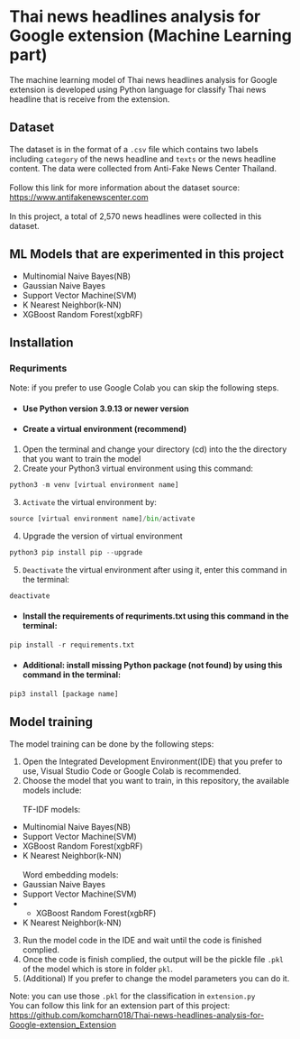 # Thai news headlines analysis for Google extension (Machine Learning part)

The machine learning model of Thai news headlines analysis for Google extension is developed using Python language for classify Thai news headline that is receive from the extension.

## Dataset
The dataset is in the format of a `.csv` file which contains two labels including `category` of the news headline and `texts` or the news headline content. The data were collected from Anti-Fake News Center Thailand.<br/>
<br/>Follow this link for more information about the dataset source: https://www.antifakenewscenter.com <br/>
<br/> In this project, a total of 2,570 news headlines were collected in this dataset.

## ML Models that are experimented in this project
* Multinomial Naive Bayes(NB)
* Gaussian Naive Bayes
* Support Vector Machine(SVM)
* K Nearest Neighbor(k-NN)
* XGBoost Random Forest(xgbRF)

## Installation
### Requriments ###
Note: if you prefer to use Google Colab you can skip the following steps.
* #### Use Python version 3.9.13 or newer version ####
* #### Create a virtual environment (recommend) ####
1. Open the terminal and change your directory (cd) into the the directory that you want to train the model
2. Create your Python3 virtual environment using this command:
```python
python3 -m venv [virtual environment name]
```
3. `Activate` the virtual environment by:
```python
source [virtual environment name]/bin/activate
```
4. Upgrade the version of virtual environment
```python
python3 pip install pip --upgrade
```
5. `Deactivate` the virtual environment after using it, enter this command in the terminal:
```python
deactivate
```
* #### Install the requirements of requriments.txt using this command in the terminal: ####
```python
pip install -r requirements.txt
```
* #### Additional: install missing Python package (not found) by using this command in the terminal: ####
```python
pip3 install [package name]
```

## Model training
The model training can be done by the following steps:
1. Open the Integrated Development Environment(IDE) that you prefer to use, Visual Studio Code or Google Colab is recommended.
2. Choose the model that you want to train, in this repository, the available models include: <br/>
<br/> TF-IDF models:
* Multinomial Naive Bayes(NB)
* Support Vector Machine(SVM)
* XGBoost Random Forest(xgbRF)
* K Nearest Neighbor(k-NN) <br/>
<br/> Word embedding models:
* Gaussian Naive Bayes
* Support Vector Machine(SVM)
* * XGBoost Random Forest(xgbRF)
* K Nearest Neighbor(k-NN)
3. Run the model code in the IDE and wait until the code is finished complied.
4. Once the code is finish complied, the output will be the pickle file `.pkl` of the model which is store in folder `pkl`.<br/>
5. (Additional) If you prefer to change the model parameters you can do it.

Note: you can use those `.pkl` for the classification in `extension.py` <br/>
You can follow this link for an extension part of this project: https://github.com/komcharn018/Thai-news-headlines-analysis-for-Google-extension_Extension
